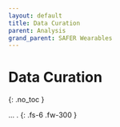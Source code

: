 ```yaml
---
layout: default
title: Data Curation
parent: Analysis
grand_parent: SAFER Wearables
---
```


# Data Curation
{: .no_toc }

... .
{: .fs-6 .fw-300 }